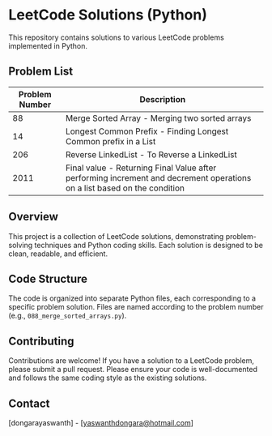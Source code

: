 # LeetCode Solutions (Python)

This repository contains solutions to various LeetCode problems implemented in Python.

## Problem List

| Problem Number | Description                                                                
|---------------|--------------------------------------------------------------------------|
| 88            | Merge Sorted Array - Merging two sorted arrays                          | 
| 14            | Longest Common Prefix - Finding Longest Common prefix in a List         | 
| 206           | Reverse LinkedList - To Reverse a LinkedList                            | 
| 2011          | Final value - Returning Final Value after performing increment and decrement operations on a list based on the condition                                                               |       

## Overview

This project is a collection of LeetCode solutions, demonstrating problem-solving techniques and Python coding skills.  Each solution is designed to be clean, readable, and efficient.

## Code Structure

The code is organized into separate Python files, each corresponding to a specific problem solution. Files are named according to the problem number (e.g., `088_merge_sorted_arrays.py`).

## Contributing

Contributions are welcome!  If you have a solution to a LeetCode problem, please submit a pull request.  Please ensure your code is well-documented and follows the same coding style as the existing solutions.

## Contact

[dongarayaswanth] - [yaswanthdongara@hotmail.com]

